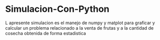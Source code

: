 # Simulacion-Con-Python
L apresente simulacion es el manejo de numpy y matplot para graficar y calcular un problema relacionado a  la venta de frutas y a la cantidad de cosecha obtenida de forma estadistica
